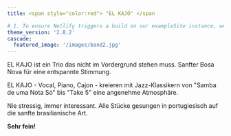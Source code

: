 ```yaml
---
title: <span style="color:red"> "EL KAJÓ" </span

# 1. To ensure Netlify triggers a build on our exampleSite instance, we need to change a file in the exampleSite directory.
theme_version: '2.8.2'
cascade:
  featured_image: '/images/band2.jpg'
---
```

EL KAJO ist ein Trio das nicht im Vordergrund stehen muss. Sanfter Bosa Nova für eine entspannte Stimmung. 

EL KAJO - Vocal, Piano, Cajon - kreieren mit Jazz-Klassikern von "Samba de uma Nota Só" bis "Take 5" eine angenehme Atmosphäre. 

Nie stressig, immer interessant. Alle Stücke gesungen in portugiesisch auf die sanfte brasilianische Art. 

**Sehr fein!**

